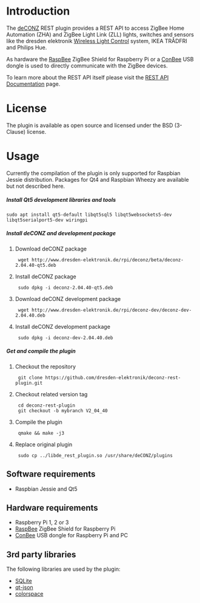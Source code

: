 Introduction
============

The [deCONZ](http://www.dresden-elektronik.de/funktechnik/products/software/pc/deconz?L=1) REST plugin provides a REST API to access ZigBee Home Automation (ZHA) and ZigBee Light Link (ZLL) lights, switches and sensors like the dresden elektronik [Wireless Light Control](http://www.dresden-elektronik.de/funktechnik/solutions/wireless-light-control) system, IKEA TRÅDFRI and Philips Hue.

As hardware the [RaspBee](https://www.dresden-elektronik.de/raspbee?L=1&ref=gh) ZigBee Shield for Raspberry Pi or a [ConBee](https://www.dresden-elektronik.de/conbee?L=1&ref=gh) USB dongle is used to directly communicate with the ZigBee devices.

To learn more about the REST API itself please visit the [REST API Documentation](http://dresden-elektronik.github.io/deconz-rest-doc/) page.

License
=======
The plugin is available as open source and licensed under the BSD (3-Clause) license.

Usage
=====

Currently the compilation of the plugin is only supported for Raspbian Jessie distribution.
Packages for Qt4 and Raspbian Wheezy are available but not described here.

##### Install Qt5 development libraries and tools

    sudo apt install qt5-default libqt5sql5 libqt5websockets5-dev libqt5serialport5-dev wiringpi

##### Install deCONZ and development package
1. Download deCONZ package

        wget http://www.dresden-elektronik.de/rpi/deconz/beta/deconz-2.04.40-qt5.deb

2. Install deCONZ package

        sudo dpkg -i deconz-2.04.40-qt5.deb
  
3. Download deCONZ development package

        wget http://www.dresden-elektronik.de/rpi/deconz-dev/deconz-dev-2.04.40.deb

4. Install deCONZ development package

        sudo dpkg -i deconz-dev-2.04.40.deb

##### Get and compile the plugin
1. Checkout the repository

        git clone https://github.com/dresden-elektronik/deconz-rest-plugin.git
 
2. Checkout related version tag

        cd deconz-rest-plugin
        git checkout -b mybranch V2_04_40

3. Compile the plugin

        qmake && make -j3
  
4. Replace original plugin

        sudo cp ../libde_rest_plugin.so /usr/share/deCONZ/plugins

Software requirements
---------------------
* Raspbian Jessie and Qt5

Hardware requirements
---------------------

* Raspberry Pi 1, 2 or 3
* [RaspBee](http://www.dresden-elektronik.de/funktechnik/solutions/wireless-light-control/raspbee?L=1) ZigBee Shield for Raspberry Pi
* [ConBee](https://www.dresden-elektronik.de/funktechnik/solutions/wireless-light-control/conbee/?L=1) USB dongle for Raspberry Pi and PC

3rd party libraries
-------------------
The following libraries are used by the plugin:

* [SQLite](http://www.sqlite.org)
* [qt-json](https://github.com/lawand/droper/tree/master/qt-json)
* [colorspace](http://www.getreuer.info/home/colorspace)
